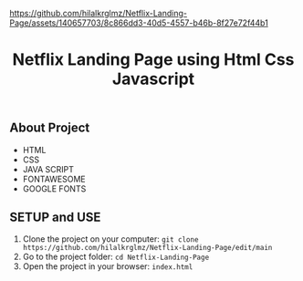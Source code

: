 


https://github.com/hilalkrglmz/Netflix-Landing-Page/assets/140657703/8c866dd3-40d5-4557-b46b-8f27e72f44b1


<!DOCTYPE html>
<html lang="en">
<head>
    <meta charset="UTF-8">
    <meta name="viewport" content="width=device-width, initial-scale=1.0">
</head>
<body>
    <header>
        <h1>Netflix Landing Page using Html Css Javascript </h1>
    </header>
    <div class="container">
        <h2>About Project</h2>
            <ul>
                <li>HTML</li>
                <li>CSS</li>
                <li>JAVA SCRIPT</li>
                <li>FONTAWESOME</li>
                <li>GOOGLE FONTS</li>
            </ul>
            <h2>SETUP and USE</h2>
        <ol>
            <li>Clone the project on your computer: <code>git clone https://github.com/hilalkrglmz/Netflix-Landing-Page/edit/main</code></li>
            <li>Go to the project folder: <code>cd Netflix-Landing-Page</code></li>
            <li>Open the project in your browser: <code>index.html</code></li>
        </ol>
    </div>
</body>
</html>
